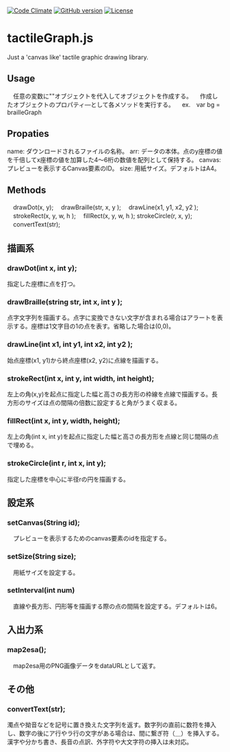 [![Code Climate](https://codeclimate.com/github/HirotsuguKaga/Braille.js/badges/gpa.svg)](https://codeclimate.com/github/HirotsuguKaga/Braille.js)
[![GitHub version](https://badge.fury.io/gh/HirotsuguKaga%2FtactileGraph.js.svg)](https://badge.fury.io/gh/HirotsuguKaga%2FtactileGraph.js)
[![License](https://img.shields.io/cocoapods/l/SAHistoryNavigationViewController.svg?style=flat)](http://cocoapods.org/pods/SAHistoryNavigationViewController)

# tactileGraph.js
Just a 'canvas like' tactile graphic drawing library.


## Usage
　任意の変数に""オブジェクトを代入してオブジェクトを作成する。
　作成したオブジェクトのプロパティ―として各メソッドを実行する。
　ex.　var bg = brailleGraph

## Propaties
name: ダウンロードされるファイルの名称。
arr: データの本体。点のy座標の値を千倍してx座標の値を加算した4～6桁の数値を配列として保持する。
canvas: プレビューを表示するCanvas要素のID。
size: 用紙サイズ。デフォルトはA4。


## Methods
　drawDot(x, y);
　drawBraille(str, x, y );
　drawLine(x1, y1, x2, y2 );
　strokeRect(x, y, w, h );
　fillRect(x, y, w, h );
  strokeCircle(r, x, y);
　convertText(str);


## 描画系
### drawDot(int x, int y);
 指定した座標に点を打つ。
 
### drawBraille(string str, int x, int y );
 点字文字列を描画する。点字に変換できない文字が含まれる場合はアラートを表示する。座標は1文字目の1の点を表す。省略した場合は(0,0)。

### drawLine(int x1, int y1, int x2, int y2 );
 始点座標(x1, y1)から終点座標(x2, y2)に点線を描画する。

### strokeRect(int x, int y, int width, int height);
 左上の角(x,y)を起点に指定した幅と高さの長方形の枠線を点線で描画する。長方形のサイズは点の間隔の倍数に設定すると角がうまく収まる。

### fillRect(int x, int y, width, height);
 左上の角(int x, int y)を起点に指定した幅と高さの長方形を点線と同じ間隔の点で埋める。

### strokeCircle(int r, int x, int y);
 指定した座標を中心に半径rの円を描画する。


## 設定系
### setCanvas(String id);
　プレビューを表示するためのcanvas要素のidを指定する。

### setSize(String size);
　用紙サイズを設定する。

### setInterval(int num)
　直線や長方形、円形等を描画する際の点の間隔を設定する。デフォルトは6。


## 入出力系
### map2esa();
　map2esa用のPNG画像データをdataURLとして返す。


## その他
### convertText(str);
 濁点や拗音などを記号に置き換えた文字列を返す。数字列の直前に数符を挿入し、数字の後にア行やラ行の文字がある場合は、間に繋ぎ符（＿）を挿入する。漢字や分かち書き、長音の点訳、外字符や大文字符の挿入は未対応。
